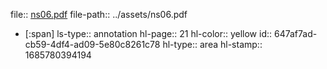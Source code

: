 file:: [ns06.pdf](../assets/ns06.pdf)
file-path:: ../assets/ns06.pdf

- [:span]
  ls-type:: annotation
  hl-page:: 21
  hl-color:: yellow
  id:: 647af7ad-cb59-4df4-ad09-5e80c8261c78
  hl-type:: area
  hl-stamp:: 1685780394194